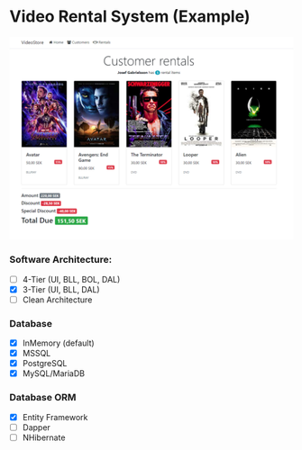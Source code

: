 # Video Rental System (Example)
![](/UI/wwwroot/img/print1.png)

### Software Architecture:
- [ ] 4-Tier (UI, BLL, BOL, DAL)
- [x] 3-Tier (UI, BLL, DAL)
- [ ] Clean Architecture

### Database
- [x] InMemory (default)
- [x] MSSQL
- [x] PostgreSQL
- [x] MySQL/MariaDB

### Database ORM
- [x] Entity Framework
- [ ] Dapper
- [ ] NHibernate
